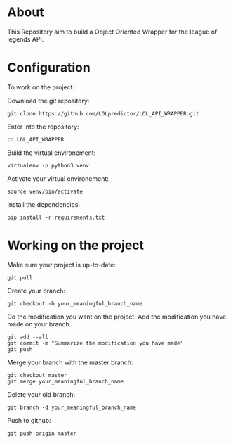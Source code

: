 # About
This Repository aim to build a Object Oriented Wrapper for the
league of legends API.

# Configuration
To work on the project:

Download the git repository:

```
git clone https://github.com/LOLpredictor/LOL_API_WRAPPER.git
```

Enter into the repository:
```
cd LOL_API_WRAPPER
```


Build the virtual environement:

```
virtualenv -p python3 venv
```

Activate your virtual environement:

```
source venv/bin/activate
```

Install the dependencies:

```
pip install -r requirements.txt
```

# Working on the project

Make sure your project is up-to-date:
```
git pull
```

Create your branch:
```
git checkout -b your_meaningful_branch_name
```

Do the modification you want on the project.
Add the modification you have made on your branch.
```
git add --all
git commit -m "Summarize the modification you have made"
git push
```

Merge your branch with the master branch:
```
git checkout master
git merge your_meaningful_branch_name
```

Delete your old branch:
```
git branch -d your_meaningful_branch_name
```

Push to github:
```
git push origin master
```
